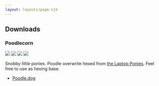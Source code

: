 ```yaml
---
layout: layouts/page.njk
---
```


  <h2>
          Downloads
        </h2>
        <h3>
          Poodlecorn
        </h3>
               <img
          src="https://cdn.glitch.com/e8c48446-7221-44a1-aabd-d809cd1d1e34%2Fpetz251.png?v=1621028008575"
        />          <img
          src="https://cdn.glitch.com/e8c48446-7221-44a1-aabd-d809cd1d1e34%2Fpetz250.png?v=1621028017074"
        />
         <img
          src="https://cdn.glitch.com/e8c48446-7221-44a1-aabd-d809cd1d1e34%2Fpetz249.png?v=1621028025917"
        />
               <img
          src="https://cdn.glitch.com/e8c48446-7221-44a1-aabd-d809cd1d1e34%2Fpetz263.png?v=1621028676400"
        />
        <p>
          Snobby little ponies. Poodle overwrite hexed from <a href="https://seeingstars.site/breedfiles.html">the Laptop Ponies</a>. Feel free to use as hexing base.
        </p>
        <ul>
          <li><a href="https://cdn.glitch.com/e8c48446-7221-44a1-aabd-d809cd1d1e34%2FPoodle.dog?v=1621028141546">Poodle.dog</a></li>
        </ul>
